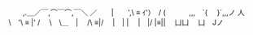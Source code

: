 
　　,.＿／￣,⌒￣⌒,￣＼
  ／　　|　　',\ ≡ ｲ'）　/
(　　　  \,,,　`{　 }´,,,ノ
人　　　　\　'\ ≡ |' /
　\　\＿　|　  /\ ≡|/
　|　| |　  |　|/  |≡||
　凵凵　  凵　Jノ
